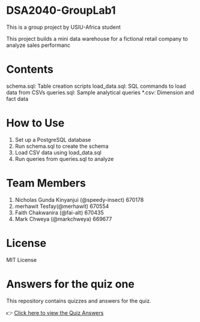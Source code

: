 # DSA2040-GroupLab1
This is a group project by USIU-Africa student

This project builds a mini data warehouse for a fictional retail company to analyze sales performanc
# Contents
schema.sql: Table creation scripts
load_data.sql: SQL commands to load data from CSVs
queries.sql: Sample analytical queries
*.csv: Dimension and fact data

# How to Use
1. Set up a PostgreSQL database
2. Run schema.sql to create the schema
3. Load CSV data using load_data.sql
4. Run queries from queries.sql to analyze

# Team Members
1. Nicholas Gunda Kinyanjui (@speedy-insect) 670178
2. merhawit Tesfay(@merhawit) 670554
3. Faith Chakwanira (@fai-alt) 670435
4. Mark Chweya (@markchweya) 669677

# License
MIT License

# Answers for the quiz one 

This repository contains quizzes and answers for the quiz.

👉 [Click here to view the Quiz Answers](Quiz_Answers.md)
